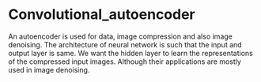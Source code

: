 # Convolutional_autoencoder

An autoencoder is used for data, image compression and also image denoising. The architecture of neural network is such that the input and output layer is same. We want the hidden layer to learn the representations of the compressed input images. Although their applications are mostly used in image denoising.

